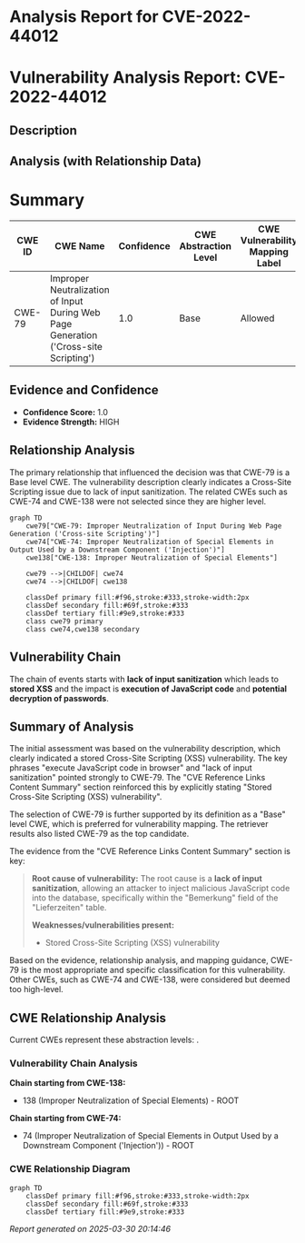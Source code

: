 # Analysis Report for CVE-2022-44012

# Vulnerability Analysis Report: CVE-2022-44012

## Description



## Analysis (with Relationship Data)

# Summary
| CWE ID | CWE Name | Confidence | CWE Abstraction Level | CWE Vulnerability Mapping Label | CWE-Vulnerability Mapping Notes |
|---|---|---|---|---|---|
| CWE-79 | Improper Neutralization of Input During Web Page Generation ('Cross-site Scripting') | 1.0 | Base | Allowed | Primary CWE |

## Evidence and Confidence

*   **Confidence Score:** 1.0
*   **Evidence Strength:** HIGH

## Relationship Analysis
The primary relationship that influenced the decision was that CWE-79 is a Base level CWE. The vulnerability description clearly indicates a Cross-Site Scripting issue due to lack of input sanitization. The related CWEs such as CWE-74 and CWE-138 were not selected since they are higher level.

```mermaid
graph TD
    cwe79["CWE-79: Improper Neutralization of Input During Web Page Generation ('Cross-site Scripting')"]
    cwe74["CWE-74: Improper Neutralization of Special Elements in Output Used by a Downstream Component ('Injection')"]
    cwe138["CWE-138: Improper Neutralization of Special Elements"]
    
    cwe79 -->|CHILDOF| cwe74
    cwe74 -->|CHILDOF| cwe138

    classDef primary fill:#f96,stroke:#333,stroke-width:2px
    classDef secondary fill:#69f,stroke:#333
    classDef tertiary fill:#9e9,stroke:#333
    class cwe79 primary
    class cwe74,cwe138 secondary
```

## Vulnerability Chain
The chain of events starts with **lack of input sanitization** which leads to **stored XSS** and the impact is **execution of JavaScript code** and **potential decryption of passwords**.

## Summary of Analysis
The initial assessment was based on the vulnerability description, which clearly indicated a stored Cross-Site Scripting (XSS) vulnerability. The key phrases "execute JavaScript code in browser" and "lack of input sanitization" pointed strongly to CWE-79. The "CVE Reference Links Content Summary" section reinforced this by explicitly stating "Stored Cross-Site Scripting (XSS) vulnerability".

The selection of CWE-79 is further supported by its definition as a "Base" level CWE, which is preferred for vulnerability mapping. The retriever results also listed CWE-79 as the top candidate.

The evidence from the "CVE Reference Links Content Summary" section is key:
> **Root cause of vulnerability:**
> The root cause is a **lack of input sanitization**, allowing an attacker to inject malicious JavaScript code into the database, specifically within the "Bemerkung" field of the "Lieferzeiten" table.
>
> **Weaknesses/vulnerabilities present:**
> - Stored Cross-Site Scripting (XSS) vulnerability

Based on the evidence, relationship analysis, and mapping guidance, CWE-79 is the most appropriate and specific classification for this vulnerability. Other CWEs, such as CWE-74 and CWE-138, were considered but deemed too high-level.


## CWE Relationship Analysis

Current CWEs represent these abstraction levels: .


### Vulnerability Chain Analysis

**Chain starting from CWE-138:**
- 138 (Improper Neutralization of Special Elements) - ROOT


**Chain starting from CWE-74:**
- 74 (Improper Neutralization of Special Elements in Output Used by a Downstream Component ('Injection')) - ROOT



### CWE Relationship Diagram

```mermaid
graph TD
    classDef primary fill:#f96,stroke:#333,stroke-width:2px
    classDef secondary fill:#69f,stroke:#333
    classDef tertiary fill:#9e9,stroke:#333
```



*Report generated on 2025-03-30 20:14:46*
